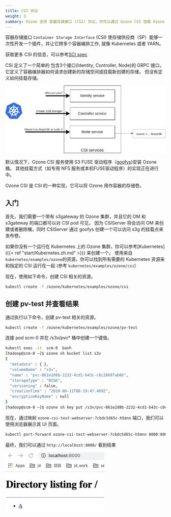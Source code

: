 ```yaml
---
title: CSI 协议
weight: 3
summary: Ozone 支持 容器存储接口 (CSI) 协议。你可以通过 Ozone CSI 挂载 Ozone 桶的方式使用 Ozone。
---
```


<!---
  Licensed to the Apache Software Foundation (ASF) under one or more
  contributor license agreements.  See the NOTICE file distributed with
  this work for additional information regarding copyright ownership.
  The ASF licenses this file to You under the Apache License, Version 2.0
  (the "License"); you may not use this file except in compliance with
  the License.  You may obtain a copy of the License at

      http://www.apache.org/licenses/LICENSE-2.0

  Unless required by applicable law or agreed to in writing, software
  distributed under the License is distributed on an "AS IS" BASIS,
  WITHOUT WARRANTIES OR CONDITIONS OF ANY KIND, either express or implied.
  See the License for the specific language governing permissions and
  limitations under the License.
-->

容器存储接口 `Container Storage Interface` (CSI) 使存储供应商（SP）能够一次性开发一个插件，并让它跨多个容器编排工作,
就像 Kubernetes 或者 YARN。

获取更多 CSI 的信息，可以参考[SCI spec](https://github.com/container-storage-interface/spec/blob/master/spec.md)

CSI 定义了一个简单的 包含3个接口(Identity, Controller, Node)的 GRPC 接口，它定义了容器编排器如何请求创建新的存储空间或挂载新创建的存储，
但没有定义如何挂载存储。

![CSI](CSI.png)

默认情况下，Ozone CSI 服务使用 S3 FUSE 驱动程序（[goofys](https://github.com/kahing/goofys))安装 Ozone 桶。
其他挂载方式（如专用 NFS 服务或本机FUSE驱动程序）的实现正在进行中。



Ozone CSI 是 CSI 的一种实现，它可以将 Ozone 用作容器的存储卷。 

## 入门

首先，我们需要一个带有 s3gateway 的 Ozone 集群，并且它的 OM 和 s3gateway 的端口都可以对 CSI pod 可见，
因为 CSIServer 将会访问 OM 来创建或者删除桶，同时 CSIServer 通过 goofys 创建一个可以访问 s3g 的挂载点来发布卷。 

如果你没有一个运行在 Kubernetes 上的 Ozone 集群，你可以参考[Kubernetes]({{< ref "start/Kubernetes.zh.md" >}}) 来创建一个。
使用来自 `kubernetes/examples/ozone`的资源，你可以找到所有需要的 Kubernetes 资源来和指定的 CSI 运行在一起
(参考 `kubernetes/examples/ozone/csi`)   

现在，使用如下命令，创建 CSI 相关的资源。

```bash
kubectl create -f /ozone/kubernetes/examples/ozone/csi
```

## 创建 pv-test 并查看结果

通过执行以下命令，创建 pv-test 相关的资源。

```bash
kubectl create -f /ozone/kubernetes/examples/ozone/pv-test
```

连接 pod scm-0 并在 /s3v/pvc* 桶中创建一个键值。

```bash
kubectl exec -it  scm-0  bash
[hadoop@scm-0 ~]$ ozone sh bucket list s3v
{
  "metadata" : { },
  "volumeName" : "s3v",
  "name" : "pvc-861e2d8b-2232-4cd1-b43c-c0c26697ab6b",
  "storageType" : "DISK",
  "versioning" : false,
  "creationTime" : "2020-06-11T08:19:47.469Z",
  "encryptionKeyName" : null
}
[hadoop@scm-0 ~]$ ozone sh key put /s3v/pvc-861e2d8b-2232-4cd1-b43c-c0c26697ab6b/A LICENSE.txt
```

现在，通过映射 `ozone-csi-test-webserver-7cbdc5d65c-h5mnn` 端口，我们可以使用浏览器展示其 UI 页面。

```bash
kubectl port-forward ozone-csi-test-webserver-7cbdc5d65c-h5mnn 8000:8000
```

最终，我们可以通过 `http://localhost:8000/` 看到结果

![pvtest-webui](pvtest-webui.png)
